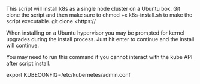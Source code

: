 This script will install k8s as a single node cluster on a Ubuntu box.
Git clone the script and then make sure to chmod +x k8s-install.sh to make the script executable.
git clone <https://

When installing on a Ubuntu hypervisor you may be prompted for kernel upgrades during the install process. 
Just hit enter to continue and the install will continue.

You may need to run this command if you cannot interact with the kube API after script install.

export KUBECONFIG=/etc/kubernetes/admin.conf

